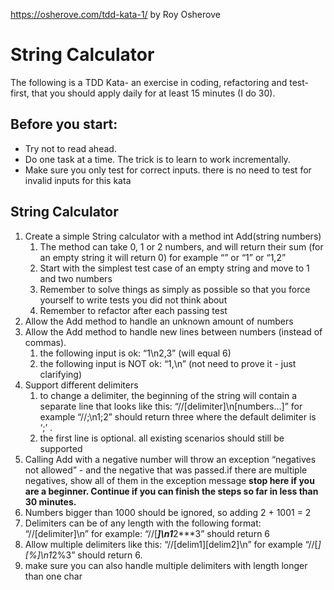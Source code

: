 https://osherove.com/tdd-kata-1/
by Roy Osherove

# String Calculator
The following is a TDD Kata- an exercise in coding, refactoring and test-first, that you should apply daily for at least 15 minutes (I do 30).

## Before you start: 
* Try not to read ahead.
* Do one task at a time. The trick is to learn to work incrementally.
* Make sure you only test for correct inputs. there is no need to test for invalid inputs for this kata

## String Calculator
1. Create a simple String calculator with a method int Add(string numbers)
    1. The method can take 0, 1 or 2 numbers, and will return their sum (for an empty string it will return 0) for example “” or “1” or “1,2”
    1. Start with the simplest test case of an empty string and move to 1 and two numbers
    1. Remember to solve things as simply as possible so that you force yourself to write tests you did not think about
    1. Remember to refactor after each passing test
1. Allow the Add method to handle an unknown amount of numbers
1. Allow the Add method to handle new lines between numbers (instead of commas).
    1. the following input is ok:  “1\n2,3”  (will equal 6)
    1. the following input is NOT ok:  “1,\n” (not need to prove it - just clarifying)
1. Support different delimiters
    1. to change a delimiter, the beginning of the string will contain a separate line that looks like this:   “//[delimiter]\n[numbers…]” for example “//;\n1;2” should return three where the default delimiter is ‘;’ .
    1. the first line is optional. all existing scenarios should still be supported
1. Calling Add with a negative number will throw an exception “negatives not allowed” - and the negative that was passed.if there are multiple negatives, show all of them in the exception message
**stop here if you are a beginner. Continue if you can finish the steps so far in less than 30 minutes.**
1. Numbers bigger than 1000 should be ignored, so adding 2 + 1001  = 2
1. Delimiters can be of any length with the following format:  “//[delimiter]\n” for example: “//[***]\n1***2***3” should return 6
1. Allow multiple delimiters like this:  “//[delim1][delim2]\n” for example “//[*][%]\n1*2%3” should return 6.
1. make sure you can also handle multiple delimiters with length longer than one char